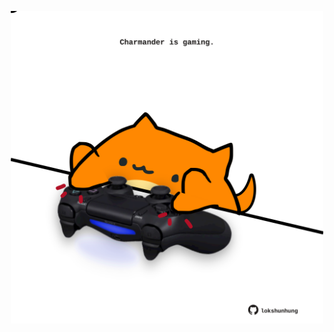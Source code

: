 <!-- built at 16/06/2023, 22:00:40 UTC -->
<p align="center">
  <img width="500" height="500" src="./ReadmeImage.svg">
</p>
